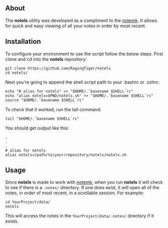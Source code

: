 ## About
The **notels** utility was developed as a compliment to the [notemk](https://github.com/RagingTiger/notels). It allows for quick and easy
viewing of all your notes in order by most recent.

## Installation
To configure your environment to use the script follow the below steps. First
clone and cd into the **notels** repository:

```
git clone https://github.com/RagingTiger/notels
cd notels/
```

Next you're going to append the shell script path to your .bashrc or .zshrc:

```
echo "# alias for notels" >> "$HOME/.`basename $SHELL`rc"
echo "alias notels=$PWD/notels.sh" >> "$HOME/.`basename $SHELL`rc"
source "$HOME/.`basename $SHELL`rc"
```

To check that it worked, run the tail command:

```
tail "$HOME/.`basename $SHELL`rc"
```

You should get output like this:

```
.
.
.
# alias for notels
alias notels=/path/to/your/repository/notels/notels.sh
```

## Usage
Since **notels** is made to work with [notemk](https://github.com/RagingTiger/notels),
when you run **notels** it will check to see if there is a `.notes/` directory.
If one does exist, it will open all of the notes, in order of most recent, in
a scrollable session. For example:

```
cd YourProject/data/
notels
```

This will access the notes in the `YourProject/data/.notes/` directory if it
exists.
